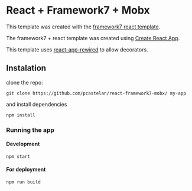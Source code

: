 # React + Framework7 + Mobx

This template was created with the [framework7 react template](https://github.com/framework7io/framework7-react-app-template/).

The framework7 + react template was created using [Create React App](https://github.com/facebookincubator/create-react-app).

This template uses [react-app-rewired](https://github.com/timarney/react-app-rewired/tree/master/packages/react-app-rewire-mobx) to allow decorators.

## Instalation

clone the repo:

```
git clone https://github.com/pcastelan/react-framework7-mobx/ my-app
```

and install dependencies
```
npm install
```

### Running the app

#### Development
```
npm start
```

#### For deployment

```
npm run build
```
